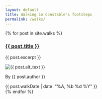 ```yaml
---
layout: default
title: Walking in Constable's footsteps
permalink: /walks/
---
```

<section class="mw10 center">

{% for post in site.walks %}
 <article class="pv4  ph3 ph0-l">
      <div class="flex flex-column flex-row-ns">
        <div class="w-100 w-60-ns pr3-ns order-2 order-1-ns">
          <a href="{{site.baseurl}}{{ post.url }}" title="Read about {{ post.title }}">
            <h1 class="f3 avenir mt0 lh-title">
              {{ post.title }}
            </h1>
          </a>
          <p class="f5 fw4 f4-l lh-copy avenir">
              {{ post.excerpt }}
          </p>
        </div>
        <div class="pl3-ns order-1 order-2-ns mb4 mb0-ns w-100 w-40-ns">
          <img src="{{ post.preview }}" class="db" alt="{{ post.alt_text }}">
        </div>
      </div>
      <p class="f6 lh-copy black mv0">By <span class="text-ink">{{ post.author }}</span></p>
      <time class="f6 db dark-cyan">{{ post.walkDate | date: "%A, %b %d %Y" }}</time>
    </article>
{% endfor %}
</section>
